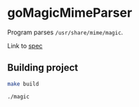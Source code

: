 # goMagicMimeParser

Program parses `/usr/share/mime/magic`.

Link to [spec](https://specifications.freedesktop.org/shared-mime-info-spec/latest/ar01s02.html)

## Building project
```bash
make build

./magic
```
